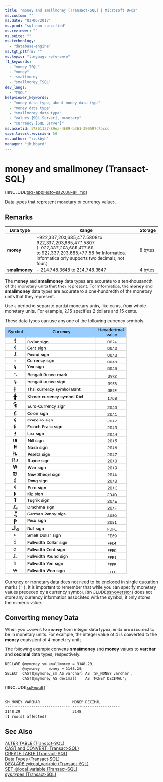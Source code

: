 ```yaml
---
title: "money and smallmoney (Transact-SQL) | Microsoft Docs"
ms.custom: ""
ms.date: "03/06/2017"
ms.prod: "sql-non-specified"
ms.reviewer: ""
ms.suite: ""
ms.technology: 
  - "database-engine"
ms.tgt_pltfrm: ""
ms.topic: "language-reference"
f1_keywords: 
  - "money_TSQL"
  - "money"
  - "smallmoney"
  - "smallmoney_TSQL"
dev_langs: 
  - "TSQL"
helpviewer_keywords: 
  - "money data type, about money data type"
  - "money data type"
  - "smallmoney data type"
  - "values [SQL Server], monetary"
  - "currency [SQL Server]"
ms.assetid: 57861137-89ea-4b89-b361-390597d7bccc
caps.latest.revision: 36
ms.author: "rickbyh"
manager: "jhubbard"
---
```

# money and smallmoney (Transact-SQL)
[!INCLUDE[tsql-appliesto-ss2008-all_md](../../database-engine/configure/windows/includes/tsql-appliesto-ss2008-all-md.md)]

  Data types that represent monetary or currency values.  
  
## Remarks  
  
|Data type|Range|Storage|  
|---------------|-----------|-------------|  
|**money**|-922,337,203,685,477.5808 to 922,337,203,685,477.5807 (-922,337,203,685,477.58<br />to 922,337,203,685,477.58 for Informatica.  Informatica only supports two decimals, not four.)|8 bytes|  
|**smallmoney**|- 214,748.3648 to 214,748.3647|4 bytes|  
  
 The **money** and **smallmoney** data types are accurate to a ten-thousandth of the monetary units that they represent. For Informatica, the **money** and **smallmoney** data types are accurate to a one-hundredth of the monetary units that they represent.  
  
 Use a period to separate partial monetary units, like cents, from whole monetary units. For example, 2.15 specifies 2 dollars and 15 cents.  
  
 These data types can use any one of the following currency symbols.  
  
 ![Table of currency symbols, hexadecimal values](../../t-sql/data-types/media/money01.gif "Table of currency symbols, hexadecimal values")  
  
 Currency or monetary data does not need to be enclosed in single quotation marks ( ' ). It is important to remember that while you can specify monetary values preceded by a currency symbol, [!INCLUDE[ssNoVersion](../../advanced-analytics/r-services/includes/ssnoversion-md.md)] does not store any currency information associated with the symbol, it only stores the numeric value.  
  
##  <a name="_money"></a> Converting money Data  
 When you convert to **money** from integer data types, units are assumed to be in monetary units. For example, the integer value of 4 is converted to the **money** equivalent of 4 monetary units.  
  
 The following example converts **smallmoney** and **money** values to **varchar** and **decimal** data types, respectively.  
  
```  
DECLARE @mymoney_sm smallmoney = 3148.29,  
        @mymoney    money = 3148.29;  
SELECT  CAST(@mymoney_sm AS varchar) AS 'SM_MONEY varchar',  
        CAST(@mymoney AS decimal)    AS 'MONEY DECIMAL';  
```  
  
 [!INCLUDE[ssResult](../../relational-databases/includes/ssresult-md.md)]  
  
```  
  
SM_MONEY VARCHAR               MONEY DECIMAL  
------------------------------ ----------------------  
3148.29                        3148    
(1 row(s) affected)  
```  
  
## See Also  
 [ALTER TABLE &#40;Transact-SQL&#41;](../../t-sql/statements/alter-table-transact-sql.md)   
 [CAST and CONVERT &#40;Transact-SQL&#41;](../../t-sql/functions/cast-and-convert-transact-sql.md)   
 [CREATE TABLE &#40;Transact-SQL&#41;](../../t-sql/statements/create-table-transact-sql.md)   
 [Data Types &#40;Transact-SQL&#41;](../../t-sql/data-types/data-types-transact-sql.md)   
 [DECLARE @local_variable &#40;Transact-SQL&#41;](../Topic/DECLARE%20@local_variable%20\(Transact-SQL\).md)   
 [SET @local_variable &#40;Transact-SQL&#41;](../Topic/SET%20@local_variable%20\(Transact-SQL\).md)   
 [sys.types &#40;Transact-SQL&#41;](../../relational-databases/system-catalog-views/sys.types-transact-sql.md)  
  
  
